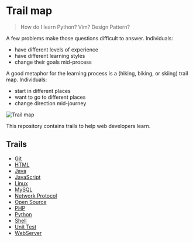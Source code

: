 Trail map
=========

> How do I learn Python? Vim? Design Pattern?

A few problems make those questions difficult to answer. Individuals:

* have different levels of experience
* have different learning styles
* change their goals mid-process

A good metaphor for the learning process is a (hiking, biking, or skiing) trail
map. Individuals:

* start in different places
* want to go to different places
* change direction mid-journey

![Trail map](http://media.tumblr.com/tumblr_m2jrde9jXS1qz5x9p.jpg)

This repository contains trails to help web developers learn.

Trails
------

* [Git](trails/git.md)
* [HTML](trails/html.md)
* [Java](trails/java.md)
* [JavaScript](trails/javascript.md)
* [Linux](trails/linux.md)
* [MySQL](trails/mysql.md)
* [Network Protocol](trails/network_protocol.md)
* [Open Source](trails/open_source.md)
* [PHP](trails/php.md)
* [Python](trails/python.md)
* [Shell](trails/shell.md)
* [Unit Test](trails/unit_test.md)
* [WebServer](trails/webserver.md)
